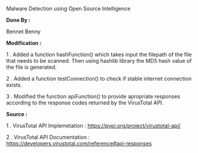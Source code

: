 Malware Detection using Open Source Intelligence

****Done By :****

Bennet Benny

****Modification :****

1 . Added a function hashFunction() which takes input the filepath of the file that needs
to be scanned. Then using hashlib library the MD5 hash value of the file is generated.

2 . Added a function testConnection() to check if stable internet connection exists.

3 . Modified the function apiFunction() to provide apropriate responses according to the 
response codes returned by the VirusTotal API. 

****Source :****

1 . VirusTotal API Implemetation : https://pypi.org/project/virustotal-api/

2 . VirusTotal API Documentation : https://developers.virustotal.com/reference#api-responses

